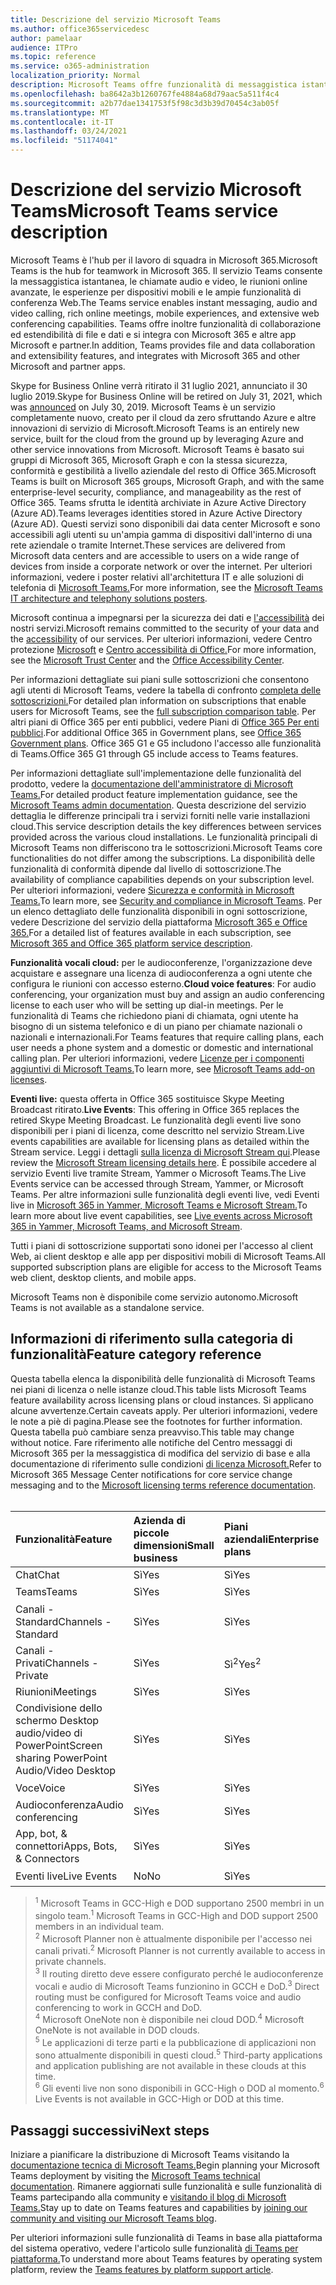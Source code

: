 ```yaml
---
title: Descrizione del servizio Microsoft Teams
ms.author: office365servicedesc
author: pamelaar
audience: ITPro
ms.topic: reference
ms.service: o365-administration
localization_priority: Normal
description: Microsoft Teams offre funzionalità di messaggistica istantanea, collaborazione su file e dati, chiamate audio e video, riunioni online avanzate, esperienze per dispositivi mobili e ampie funzionalità di conferenza Web.
ms.openlocfilehash: ba8642a3b1260767fe4884a68d79aac5a511f4c4
ms.sourcegitcommit: a2b77dae1341753f5f98c3d3b39d70454c3ab05f
ms.translationtype: MT
ms.contentlocale: it-IT
ms.lasthandoff: 03/24/2021
ms.locfileid: "51174041"
---
```

# <a name="microsoft-teams-service-description"></a><span data-ttu-id="d97b3-103">Descrizione del servizio Microsoft Teams</span><span class="sxs-lookup"><span data-stu-id="d97b3-103">Microsoft Teams service description</span></span>

<span data-ttu-id="d97b3-104">Microsoft Teams è l'hub per il lavoro di squadra in Microsoft 365.</span><span class="sxs-lookup"><span data-stu-id="d97b3-104">Microsoft Teams is the hub for teamwork in Microsoft 365.</span></span> <span data-ttu-id="d97b3-105">Il servizio Teams consente la messaggistica istantanea, le chiamate audio e video, le riunioni online avanzate, le esperienze per dispositivi mobili e le ampie funzionalità di conferenza Web.</span><span class="sxs-lookup"><span data-stu-id="d97b3-105">The Teams service enables instant messaging, audio and video calling, rich online meetings, mobile experiences, and extensive web conferencing capabilities.</span></span> <span data-ttu-id="d97b3-106">Teams offre inoltre funzionalità di collaborazione ed estendibilità di file e dati e si integra con Microsoft 365 e altre app Microsoft e partner.</span><span class="sxs-lookup"><span data-stu-id="d97b3-106">In addition, Teams provides file and data collaboration and extensibility features, and integrates with Microsoft 365 and other Microsoft and partner apps.</span></span>

<span data-ttu-id="d97b3-107">Skype for Business Online verrà ritirato il 31 luglio [](https://techcommunity.microsoft.com/t5/Microsoft-Teams-Blog/Skype-for-Business-Online-to-Be-Retired-in-2021/ba-p/777833) 2021, annunciato il 30 luglio 2019.</span><span class="sxs-lookup"><span data-stu-id="d97b3-107">Skype for Business Online will be retired on July 31, 2021, which was [announced](https://techcommunity.microsoft.com/t5/Microsoft-Teams-Blog/Skype-for-Business-Online-to-Be-Retired-in-2021/ba-p/777833) on July 30, 2019.</span></span> <span data-ttu-id="d97b3-108">Microsoft Teams è un servizio completamente nuovo, creato per il cloud da zero sfruttando Azure e altre innovazioni di servizio di Microsoft.</span><span class="sxs-lookup"><span data-stu-id="d97b3-108">Microsoft Teams is an entirely new service, built for the cloud from the ground up by leveraging Azure and other service innovations from Microsoft.</span></span> <span data-ttu-id="d97b3-109">Microsoft Teams è basato sui gruppi di Microsoft 365, Microsoft Graph e con la stessa sicurezza, conformità e gestibilità a livello aziendale del resto di Office 365.</span><span class="sxs-lookup"><span data-stu-id="d97b3-109">Microsoft Teams is built on Microsoft 365 groups, Microsoft Graph, and with the same enterprise-level security, compliance, and manageability as the rest of Office 365.</span></span> <span data-ttu-id="d97b3-110">Teams sfrutta le identità archiviate in Azure Active Directory (Azure AD).</span><span class="sxs-lookup"><span data-stu-id="d97b3-110">Teams leverages identities stored in Azure Active Directory (Azure AD).</span></span> <span data-ttu-id="d97b3-111">Questi servizi sono disponibili dai data center Microsoft e sono accessibili agli utenti su un'ampia gamma di dispositivi dall'interno di una rete aziendale o tramite Internet.</span><span class="sxs-lookup"><span data-stu-id="d97b3-111">These services are delivered from Microsoft data centers and are accessible to users on a wide range of devices from inside a corporate network or over the internet.</span></span> <span data-ttu-id="d97b3-112">Per ulteriori informazioni, vedere i poster relativi all'architettura IT e alle soluzioni di telefonia di [Microsoft Teams.](/microsoftteams/teams-architecture-solutions-posters)</span><span class="sxs-lookup"><span data-stu-id="d97b3-112">For more information, see the [Microsoft Teams IT architecture and telephony solutions posters](/microsoftteams/teams-architecture-solutions-posters).</span></span>

<span data-ttu-id="d97b3-113">Microsoft continua a impegnarsi per la sicurezza dei dati e [l'accessibilità](https://www.microsoft.com/trust-center/compliance/accessibility) dei nostri servizi.</span><span class="sxs-lookup"><span data-stu-id="d97b3-113">Microsoft remains committed to the security of your data and the [accessibility](https://www.microsoft.com/trust-center/compliance/accessibility) of our services.</span></span> <span data-ttu-id="d97b3-114">Per ulteriori informazioni, vedere Centro protezione [Microsoft](https://www.microsoft.com/trust-center) e [Centro accessibilità di Office.](https://support.office.com/article/Office-Accessibility-Center-Resources-for-people-with-disabilities-ecab0fcf-d143-4fe8-a2ff-6cd596bddc6d)</span><span class="sxs-lookup"><span data-stu-id="d97b3-114">For more information, see the [Microsoft Trust Center](https://www.microsoft.com/trust-center) and the [Office Accessibility Center](https://support.office.com/article/Office-Accessibility-Center-Resources-for-people-with-disabilities-ecab0fcf-d143-4fe8-a2ff-6cd596bddc6d).</span></span>

<span data-ttu-id="d97b3-115">Per informazioni dettagliate sui piani sulle sottoscrizioni che consentono agli utenti di Microsoft Teams, vedere la tabella di confronto [completa delle sottoscrizioni.](https://go.microsoft.com/fwlink/?linkid=2139145)</span><span class="sxs-lookup"><span data-stu-id="d97b3-115">For detailed plan information on subscriptions that enable users for Microsoft Teams, see the [full subscription comparison table](https://go.microsoft.com/fwlink/?linkid=2139145).</span></span> <span data-ttu-id="d97b3-116">Per altri piani di Office 365 per enti pubblici, vedere Piani di [Office 365 Per enti pubblici](https://www.microsoft.com/microsoft-365/government/compare-office-365-government-plans).</span><span class="sxs-lookup"><span data-stu-id="d97b3-116">For additional Office 365 in Government plans, see [Office 365 Government plans](https://www.microsoft.com/microsoft-365/government/compare-office-365-government-plans).</span></span> <span data-ttu-id="d97b3-117">Office 365 G1 e G5 includono l'accesso alle funzionalità di Teams.</span><span class="sxs-lookup"><span data-stu-id="d97b3-117">Office 365 G1 through G5 include access to Teams features.</span></span>

<span data-ttu-id="d97b3-118">Per informazioni dettagliate sull'implementazione delle funzionalità del prodotto, vedere la [documentazione dell'amministratore di Microsoft Teams.](/MicrosoftTeams)</span><span class="sxs-lookup"><span data-stu-id="d97b3-118">For detailed product feature implementation guidance, see the [Microsoft Teams admin documentation](/MicrosoftTeams).</span></span> <span data-ttu-id="d97b3-119">Questa descrizione del servizio dettaglia le differenze principali tra i servizi forniti nelle varie installazioni cloud.</span><span class="sxs-lookup"><span data-stu-id="d97b3-119">This service description details the key differences between services provided across the various cloud installations.</span></span> <span data-ttu-id="d97b3-120">Le funzionalità principali di Microsoft Teams non differiscono tra le sottoscrizioni.</span><span class="sxs-lookup"><span data-stu-id="d97b3-120">Microsoft Teams core functionalities do not differ among the subscriptions.</span></span> <span data-ttu-id="d97b3-121">La disponibilità delle funzionalità di conformità dipende dal livello di sottoscrizione.</span><span class="sxs-lookup"><span data-stu-id="d97b3-121">The availability of compliance capabilities depends on your subscription level.</span></span> <span data-ttu-id="d97b3-122">Per ulteriori informazioni, vedere [Sicurezza e conformità in Microsoft Teams.](/microsoftteams/security-compliance-overview)</span><span class="sxs-lookup"><span data-stu-id="d97b3-122">To learn more, see [Security and compliance in Microsoft Teams](/microsoftteams/security-compliance-overview).</span></span> <span data-ttu-id="d97b3-123">Per un elenco dettagliato delle funzionalità disponibili in ogni sottoscrizione, vedere Descrizione del servizio della piattaforma [Microsoft 365 e Office 365.](./office-365-platform-service-description/office-365-platform-service-description.md)</span><span class="sxs-lookup"><span data-stu-id="d97b3-123">For a detailed list of features available in each subscription, see [Microsoft 365 and Office 365 platform service description](./office-365-platform-service-description/office-365-platform-service-description.md).</span></span>

<span data-ttu-id="d97b3-124">**Funzionalità vocali cloud:** per le audioconferenze, l'organizzazione deve acquistare e assegnare una licenza di audioconferenza a ogni utente che configura le riunioni con accesso esterno.</span><span class="sxs-lookup"><span data-stu-id="d97b3-124">**Cloud voice features**: For audio conferencing, your organization must buy and assign an audio conferencing license to each user who will be setting up dial-in meetings.</span></span> <span data-ttu-id="d97b3-125">Per le funzionalità di Teams che richiedono piani di chiamata, ogni utente ha bisogno di un sistema telefonico e di un piano per chiamate nazionali o nazionali e internazionali.</span><span class="sxs-lookup"><span data-stu-id="d97b3-125">For Teams features that require calling plans, each user needs a phone system and a domestic or domestic and international calling plan.</span></span> <span data-ttu-id="d97b3-126">Per ulteriori informazioni, vedere [Licenze per i componenti aggiuntivi di Microsoft Teams.](/microsoftteams/teams-add-on-licensing/microsoft-teams-add-on-licensing)</span><span class="sxs-lookup"><span data-stu-id="d97b3-126">To learn more, see [Microsoft Teams add-on licenses](/microsoftteams/teams-add-on-licensing/microsoft-teams-add-on-licensing).</span></span>

<span data-ttu-id="d97b3-127">**Eventi live:** questa offerta in Office 365 sostituisce Skype Meeting Broadcast ritirato.</span><span class="sxs-lookup"><span data-stu-id="d97b3-127">**Live Events**: This offering in Office 365 replaces the retired Skype Meeting Broadcast.</span></span> <span data-ttu-id="d97b3-128">Le funzionalità degli eventi live sono disponibili per i piani di licenza, come descritto nel servizio Stream.</span><span class="sxs-lookup"><span data-stu-id="d97b3-128">Live events capabilities are available for licensing plans as detailed within the Stream service.</span></span> <span data-ttu-id="d97b3-129">Leggi i dettagli [sulla licenza di Microsoft Stream qui](/stream/license-overview).</span><span class="sxs-lookup"><span data-stu-id="d97b3-129">Please review the [Microsoft Stream licensing details here](/stream/license-overview).</span></span> <span data-ttu-id="d97b3-130">È possibile accedere al servizio Eventi live tramite Stream, Yammer o Microsoft Teams.</span><span class="sxs-lookup"><span data-stu-id="d97b3-130">The Live Events service can be accessed through Stream, Yammer, or Microsoft Teams.</span></span> <span data-ttu-id="d97b3-131">Per altre informazioni sulle funzionalità degli eventi live, vedi Eventi live in [Microsoft 365 in Yammer, Microsoft Teams e Microsoft Stream.](/stream/live-event-m365)</span><span class="sxs-lookup"><span data-stu-id="d97b3-131">To learn more about live event capabilities, see [Live events across Microsoft 365 in Yammer, Microsoft Teams, and Microsoft Stream](/stream/live-event-m365).</span></span>

<span data-ttu-id="d97b3-132">Tutti i piani di sottoscrizione supportati sono idonei per l'accesso al client Web, ai client desktop e alle app per dispositivi mobili di Microsoft Teams.</span><span class="sxs-lookup"><span data-stu-id="d97b3-132">All supported subscription plans are eligible for access to the Microsoft Teams web client, desktop clients, and mobile apps.</span></span>

<span data-ttu-id="d97b3-133">Microsoft Teams non è disponibile come servizio autonomo.</span><span class="sxs-lookup"><span data-stu-id="d97b3-133">Microsoft Teams is not available as a standalone service.</span></span>

## <a name="feature-category-reference"></a><span data-ttu-id="d97b3-134">Informazioni di riferimento sulla categoria di funzionalità</span><span class="sxs-lookup"><span data-stu-id="d97b3-134">Feature category reference</span></span>

<span data-ttu-id="d97b3-135">Questa tabella elenca la disponibilità delle funzionalità di Microsoft Teams nei piani di licenza o nelle istanze cloud.</span><span class="sxs-lookup"><span data-stu-id="d97b3-135">This table lists Microsoft Teams feature availability across licensing plans or cloud instances.</span></span> <span data-ttu-id="d97b3-136">Si applicano alcune avvertenze.</span><span class="sxs-lookup"><span data-stu-id="d97b3-136">Certain caveats apply.</span></span> <span data-ttu-id="d97b3-137">Per ulteriori informazioni, vedere le note a piè di pagina.</span><span class="sxs-lookup"><span data-stu-id="d97b3-137">Please see the footnotes for further information.</span></span> <span data-ttu-id="d97b3-138">Questa tabella può cambiare senza preavviso.</span><span class="sxs-lookup"><span data-stu-id="d97b3-138">This table may change without notice.</span></span> <span data-ttu-id="d97b3-139">Fare riferimento alle notifiche del Centro messaggi di Microsoft 365 per la messaggistica di modifica del servizio di base e alla documentazione di riferimento sulle condizioni [di licenza Microsoft.](https://www.microsoft.com/licensing/product-licensing/products)</span><span class="sxs-lookup"><span data-stu-id="d97b3-139">Refer to Microsoft 365 Message Center notifications for core service change messaging and to the [Microsoft licensing terms reference documentation](https://www.microsoft.com/licensing/product-licensing/products).</span></span><br><br>

| <span data-ttu-id="d97b3-140">Funzionalità</span><span class="sxs-lookup"><span data-stu-id="d97b3-140">Feature</span></span> | <span data-ttu-id="d97b3-141">Azienda di piccole dimensioni</span><span class="sxs-lookup"><span data-stu-id="d97b3-141">Small business</span></span> | <span data-ttu-id="d97b3-142">Piani aziendali</span><span class="sxs-lookup"><span data-stu-id="d97b3-142">Enterprise plans</span></span> | <span data-ttu-id="d97b3-143">GCC</span><span class="sxs-lookup"><span data-stu-id="d97b3-143">GCC</span></span> | <span data-ttu-id="d97b3-144">GCC - High</span><span class="sxs-lookup"><span data-stu-id="d97b3-144">GCC - High</span></span> | <span data-ttu-id="d97b3-145">DOD</span><span class="sxs-lookup"><span data-stu-id="d97b3-145">DOD</span></span> | <span data-ttu-id="d97b3-146">Istruzione</span><span class="sxs-lookup"><span data-stu-id="d97b3-146">Education</span></span> |
|:-----|:-----|:-----|:-----|:-----|:-----|:-----|
|<span data-ttu-id="d97b3-147">Chat</span><span class="sxs-lookup"><span data-stu-id="d97b3-147">Chat</span></span>  <br/> |<span data-ttu-id="d97b3-148">Sì</span><span class="sxs-lookup"><span data-stu-id="d97b3-148">Yes</span></span>  <br/> |<span data-ttu-id="d97b3-149">Sì</span><span class="sxs-lookup"><span data-stu-id="d97b3-149">Yes</span></span>  <br/> |<span data-ttu-id="d97b3-150">Sì</span><span class="sxs-lookup"><span data-stu-id="d97b3-150">Yes</span></span>  <br/> |<span data-ttu-id="d97b3-151">Sì</span><span class="sxs-lookup"><span data-stu-id="d97b3-151">Yes</span></span>  <br/> |<span data-ttu-id="d97b3-152">Sì</span><span class="sxs-lookup"><span data-stu-id="d97b3-152">Yes</span></span>  <br/> |<span data-ttu-id="d97b3-153">Sì</span><span class="sxs-lookup"><span data-stu-id="d97b3-153">Yes</span></span>  <br/> |
|<span data-ttu-id="d97b3-154">Teams</span><span class="sxs-lookup"><span data-stu-id="d97b3-154">Teams</span></span>  <br/> |<span data-ttu-id="d97b3-155">Sì</span><span class="sxs-lookup"><span data-stu-id="d97b3-155">Yes</span></span> <br/> |<span data-ttu-id="d97b3-156">Sì</span><span class="sxs-lookup"><span data-stu-id="d97b3-156">Yes</span></span> <br/> |<span data-ttu-id="d97b3-157">Sì</span><span class="sxs-lookup"><span data-stu-id="d97b3-157">Yes</span></span> <br/> |<span data-ttu-id="d97b3-158">Sì<sup>1</sup></span><span class="sxs-lookup"><span data-stu-id="d97b3-158">Yes<sup>1</sup></span></span>  <br/> |<span data-ttu-id="d97b3-159">Sì<sup>1</sup></span><span class="sxs-lookup"><span data-stu-id="d97b3-159">Yes<sup>1</sup></span></span>  <br/> |<span data-ttu-id="d97b3-160">Sì</span><span class="sxs-lookup"><span data-stu-id="d97b3-160">Yes</span></span>  <br/> |
|<span data-ttu-id="d97b3-161">Canali - Standard</span><span class="sxs-lookup"><span data-stu-id="d97b3-161">Channels - Standard</span></span>  <br/> |<span data-ttu-id="d97b3-162">Sì</span><span class="sxs-lookup"><span data-stu-id="d97b3-162">Yes</span></span>  <br/> |<span data-ttu-id="d97b3-163">Sì</span><span class="sxs-lookup"><span data-stu-id="d97b3-163">Yes</span></span>  <br/> |<span data-ttu-id="d97b3-164">Sì</span><span class="sxs-lookup"><span data-stu-id="d97b3-164">Yes</span></span>  <br/> |<span data-ttu-id="d97b3-165">Sì</span><span class="sxs-lookup"><span data-stu-id="d97b3-165">Yes</span></span>  <br/> |<span data-ttu-id="d97b3-166">Sì</span><span class="sxs-lookup"><span data-stu-id="d97b3-166">Yes</span></span>  <br/> |<span data-ttu-id="d97b3-167">Sì</span><span class="sxs-lookup"><span data-stu-id="d97b3-167">Yes</span></span>  <br/> |
|<span data-ttu-id="d97b3-168">Canali - Privati</span><span class="sxs-lookup"><span data-stu-id="d97b3-168">Channels - Private</span></span>  <br/> |<span data-ttu-id="d97b3-169">Sì</span><span class="sxs-lookup"><span data-stu-id="d97b3-169">Yes</span></span>  <br/> |<span data-ttu-id="d97b3-170">Sì<sup>2</sup></span><span class="sxs-lookup"><span data-stu-id="d97b3-170">Yes<sup>2</sup></span></span>  <br/> |<span data-ttu-id="d97b3-171">Sì</span><span class="sxs-lookup"><span data-stu-id="d97b3-171">Yes</span></span> <br/> |<span data-ttu-id="d97b3-172">No</span><span class="sxs-lookup"><span data-stu-id="d97b3-172">No</span></span>  <br/> |<span data-ttu-id="d97b3-173">No</span><span class="sxs-lookup"><span data-stu-id="d97b3-173">No</span></span> <br/> |<span data-ttu-id="d97b3-174">Sì</span><span class="sxs-lookup"><span data-stu-id="d97b3-174">Yes</span></span>  <br/> |
|<span data-ttu-id="d97b3-175">Riunioni</span><span class="sxs-lookup"><span data-stu-id="d97b3-175">Meetings</span></span>  <br/> |<span data-ttu-id="d97b3-176">Sì</span><span class="sxs-lookup"><span data-stu-id="d97b3-176">Yes</span></span>  <br/> |<span data-ttu-id="d97b3-177">Sì</span><span class="sxs-lookup"><span data-stu-id="d97b3-177">Yes</span></span>  <br/> |<span data-ttu-id="d97b3-178">Sì</span><span class="sxs-lookup"><span data-stu-id="d97b3-178">Yes</span></span>  <br/> |<span data-ttu-id="d97b3-179">Sì</span><span class="sxs-lookup"><span data-stu-id="d97b3-179">Yes</span></span>  <br/> |<span data-ttu-id="d97b3-180">Sì</span><span class="sxs-lookup"><span data-stu-id="d97b3-180">Yes</span></span>  <br/> |<span data-ttu-id="d97b3-181">Sì</span><span class="sxs-lookup"><span data-stu-id="d97b3-181">Yes</span></span>  <br/> |
|<span data-ttu-id="d97b3-182">Condivisione dello schermo Desktop audio/video di PowerPoint</span><span class="sxs-lookup"><span data-stu-id="d97b3-182">Screen sharing PowerPoint Audio/Video Desktop</span></span> <br/> |<span data-ttu-id="d97b3-183">Sì</span><span class="sxs-lookup"><span data-stu-id="d97b3-183">Yes</span></span>  <br/> |<span data-ttu-id="d97b3-184">Sì</span><span class="sxs-lookup"><span data-stu-id="d97b3-184">Yes</span></span>  <br/> |<span data-ttu-id="d97b3-185">Sì</span><span class="sxs-lookup"><span data-stu-id="d97b3-185">Yes</span></span>  <br/> |<span data-ttu-id="d97b3-186">Sì</span><span class="sxs-lookup"><span data-stu-id="d97b3-186">Yes</span></span>  <br/> |<span data-ttu-id="d97b3-187">Sì</span><span class="sxs-lookup"><span data-stu-id="d97b3-187">Yes</span></span>  <br/> |<span data-ttu-id="d97b3-188">Sì</span><span class="sxs-lookup"><span data-stu-id="d97b3-188">Yes</span></span>  <br/> |
|<span data-ttu-id="d97b3-189">Voce</span><span class="sxs-lookup"><span data-stu-id="d97b3-189">Voice</span></span>  <br/> |<span data-ttu-id="d97b3-190">Sì</span><span class="sxs-lookup"><span data-stu-id="d97b3-190">Yes</span></span>  <br/> |<span data-ttu-id="d97b3-191">Sì</span><span class="sxs-lookup"><span data-stu-id="d97b3-191">Yes</span></span>  <br/> |<span data-ttu-id="d97b3-192">Sì</span><span class="sxs-lookup"><span data-stu-id="d97b3-192">Yes</span></span>  <br/> |<span data-ttu-id="d97b3-193">Sì<sup>3</sup></span><span class="sxs-lookup"><span data-stu-id="d97b3-193">Yes<sup>3</sup></span></span>  <br/> |<span data-ttu-id="d97b3-194">Sì<sup>3</sup></span><span class="sxs-lookup"><span data-stu-id="d97b3-194">Yes<sup>3</sup></span></span>  <br/> |<span data-ttu-id="d97b3-195">Sì</span><span class="sxs-lookup"><span data-stu-id="d97b3-195">Yes</span></span>  <br/> |
|<span data-ttu-id="d97b3-196">Audioconferenza</span><span class="sxs-lookup"><span data-stu-id="d97b3-196">Audio conferencing</span></span>  <br/> |<span data-ttu-id="d97b3-197">Sì</span><span class="sxs-lookup"><span data-stu-id="d97b3-197">Yes</span></span>  <br/> |<span data-ttu-id="d97b3-198">Sì</span><span class="sxs-lookup"><span data-stu-id="d97b3-198">Yes</span></span>  <br/> |<span data-ttu-id="d97b3-199">Sì</span><span class="sxs-lookup"><span data-stu-id="d97b3-199">Yes</span></span>  <br/> |<span data-ttu-id="d97b3-200">Sì<sup>3</sup></span><span class="sxs-lookup"><span data-stu-id="d97b3-200">Yes<sup>3</sup></span></span>  <br/> |<span data-ttu-id="d97b3-201">Sì<sup>3</sup></span><span class="sxs-lookup"><span data-stu-id="d97b3-201">Yes<sup>3</sup></span></span>  <br/> |<span data-ttu-id="d97b3-202">Sì</span><span class="sxs-lookup"><span data-stu-id="d97b3-202">Yes</span></span>  <br/> |
|<span data-ttu-id="d97b3-203">App, bot, & connettori</span><span class="sxs-lookup"><span data-stu-id="d97b3-203">Apps, Bots, & Connectors</span></span>  <br/> |<span data-ttu-id="d97b3-204">Sì</span><span class="sxs-lookup"><span data-stu-id="d97b3-204">Yes</span></span>  <br/> |<span data-ttu-id="d97b3-205">Sì</span><span class="sxs-lookup"><span data-stu-id="d97b3-205">Yes</span></span>  <br/> |<span data-ttu-id="d97b3-206">Sì<sup>5</sup></span><span class="sxs-lookup"><span data-stu-id="d97b3-206">Yes<sup>5</sup></span></span>  <br/> |<span data-ttu-id="d97b3-207">Sì<sup>5</sup></span><span class="sxs-lookup"><span data-stu-id="d97b3-207">Yes<sup>5</sup></span></span>  <br/> |<span data-ttu-id="d97b3-208">Sì<sup>4,5</sup></span><span class="sxs-lookup"><span data-stu-id="d97b3-208">Yes<sup>4,5</sup></span></span>  <br/> |<span data-ttu-id="d97b3-209">Sì</span><span class="sxs-lookup"><span data-stu-id="d97b3-209">Yes</span></span>  <br/> |
|<span data-ttu-id="d97b3-210">Eventi live</span><span class="sxs-lookup"><span data-stu-id="d97b3-210">Live Events</span></span>  <br/> |<span data-ttu-id="d97b3-211">No</span><span class="sxs-lookup"><span data-stu-id="d97b3-211">No</span></span>  <br/> |<span data-ttu-id="d97b3-212">Sì</span><span class="sxs-lookup"><span data-stu-id="d97b3-212">Yes</span></span>  <br/> |<span data-ttu-id="d97b3-213">Sì</span><span class="sxs-lookup"><span data-stu-id="d97b3-213">Yes</span></span>  <br/> |<span data-ttu-id="d97b3-214">No<sup>6</sup></span><span class="sxs-lookup"><span data-stu-id="d97b3-214">No<sup>6</sup></span></span>  <br/> |<span data-ttu-id="d97b3-215">No<sup>6</sup></span><span class="sxs-lookup"><span data-stu-id="d97b3-215">No<sup>6</sup></span></span>  <br/> |<span data-ttu-id="d97b3-216">Sì</span><span class="sxs-lookup"><span data-stu-id="d97b3-216">Yes</span></span>  <br/> |

> <span data-ttu-id="d97b3-217"><sup>1</sup>  Microsoft Teams in GCC-High e DOD supportano 2500 membri in un singolo team.</span><span class="sxs-lookup"><span data-stu-id="d97b3-217"><sup>1</sup>  Microsoft Teams in GCC-High and DOD support 2500 members in an individual team.</span></span><br/>
> <span data-ttu-id="d97b3-218"><sup>2</sup> Microsoft Planner non è attualmente disponibile per l'accesso nei canali privati.</span><span class="sxs-lookup"><span data-stu-id="d97b3-218"><sup>2</sup> Microsoft Planner is not currently available to access in private channels.</span></span><br/>
> <span data-ttu-id="d97b3-219"><sup>3</sup> Il routing diretto deve essere configurato perché le audioconferenze vocali e audio di Microsoft Teams funzionino in GCCH e DoD.</span><span class="sxs-lookup"><span data-stu-id="d97b3-219"><sup>3</sup> Direct routing must be configured for Microsoft Teams voice and audio conferencing to work in GCCH and DoD.</span></span><br/>
> <span data-ttu-id="d97b3-220"><sup>4</sup> Microsoft OneNote non è disponibile nei cloud DOD.</span><span class="sxs-lookup"><span data-stu-id="d97b3-220"><sup>4</sup> Microsoft OneNote is not available in DOD clouds.</span></span><br/>
> <span data-ttu-id="d97b3-221"><sup>5</sup> Le applicazioni di terze parti e la pubblicazione di applicazioni non sono attualmente disponibili in questi cloud.</span><span class="sxs-lookup"><span data-stu-id="d97b3-221"><sup>5</sup> Third-party applications and application publishing are not available in these clouds at this time.</span></span><br/>
> <span data-ttu-id="d97b3-222"><sup>6</sup> Gli eventi live non sono disponibili in GCC-High o DOD al momento.</span><span class="sxs-lookup"><span data-stu-id="d97b3-222"><sup>6</sup> Live Events is not available in GCC-High or DOD at this time.</span></span><br/>

## <a name="next-steps"></a><span data-ttu-id="d97b3-223">Passaggi successivi</span><span class="sxs-lookup"><span data-stu-id="d97b3-223">Next steps</span></span>

<span data-ttu-id="d97b3-224">Iniziare a pianificare la distribuzione di Microsoft Teams visitando la [documentazione tecnica di Microsoft Teams.](/MicrosoftTeams/)</span><span class="sxs-lookup"><span data-stu-id="d97b3-224">Begin planning your Microsoft Teams deployment by visiting the [Microsoft Teams technical documentation](/MicrosoftTeams/).</span></span> <span data-ttu-id="d97b3-225">Rimanere aggiornati sulle funzionalità e sulle funzionalità di Teams partecipando alla community e [visitando il blog di Microsoft Teams.](https://aka.ms/TeamsBlog)</span><span class="sxs-lookup"><span data-stu-id="d97b3-225">Stay up to date on Teams features and capabilities by [joining our community and visiting our Microsoft Teams blog](https://aka.ms/TeamsBlog).</span></span>

<span data-ttu-id="d97b3-226">Per ulteriori informazioni sulle funzionalità di Teams in base alla piattaforma del sistema operativo, vedere l'articolo sulle funzionalità [di Teams per piattaforma.](https://aka.ms/teamsfeaturesbyplatform)</span><span class="sxs-lookup"><span data-stu-id="d97b3-226">To understand more about Teams features by operating system platform, review the [Teams features by platform support article](https://aka.ms/teamsfeaturesbyplatform).</span></span>
